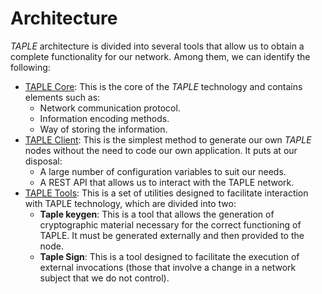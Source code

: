 # Architecture

*TAPLE* architecture is divided into several tools that allow us to obtain a complete functionality for our network. Among them, we can identify the following:

* [TAPLE Core](https://github.com/opencanarias/taple-core): This is the core of the *TAPLE* technology and contains elements such as:
  * Network communication protocol.
  * Information encoding methods.
  * Way of storing the information.
* [TAPLE Client](https://github.com/opencanarias/taple-client): This is the simplest method to generate our own *TAPLE* nodes without the need to code our own application. It puts at our disposal:
  * A large number of configuration variables to suit our needs.
  * A REST API that allows us to interact with the TAPLE network.
* [TAPLE Tools](https://github.com/opencanarias/taple-tools): This is a set of utilities designed to facilitate interaction with TAPLE technology, which are divided into two:
  * **Taple keygen**: This is a tool that allows the generation of cryptographic material necessary for the correct functioning of TAPLE. It must be generated externally and then provided to the node.
  * **Taple Sign**: This is a tool designed to facilitate the execution of external invocations (those that involve a change in a network subject that we do not control).